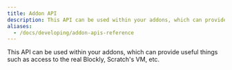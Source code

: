 ```yaml
---
title: Addon API
description: This API can be used within your addons, which can provide useful things such as access to the real blockly, Scratch's vm, etc.
aliases: 
  - /docs/developing/addon-apis-reference
---
```


This API can be used within your addons, which can provide useful things such as access to the real Blockly, Scratch's VM, etc.

